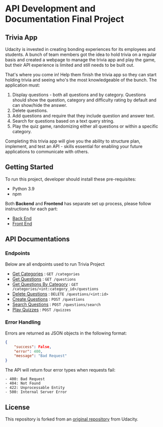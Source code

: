 # API Development and Documentation Final Project

## Trivia App

Udacity is invested in creating bonding experiences for its employees and students. A bunch of team members got the idea to hold trivia on a regular basis and created a webpage to manage the trivia app and play the game, but their API experience is limited and still needs to be built out.

That's where you come in! Help them finish the trivia app so they can start holding trivia and seeing who's the most knowledgeable of the bunch. The application must:

1. Display questions - both all questions and by category. Questions should show the question, category and difficulty rating by default and can show/hide the answer.
2. Delete questions.
3. Add questions and require that they include question and answer text.
4. Search for questions based on a text query string.
5. Play the quiz game, randomizing either all questions or within a specific category.

Completing this trivia app will give you the ability to structure plan, implement, and test an API - skills essential for enabling your future applications to communicate with others.

## Getting Started

To run this project, developer should install these pre-requisites:
- Python 3.9
- npm 

Both **Backend** and **Frontend** has separate set up process, please follow instructions for each part:
- [Back End](backend/README.md)
- [Front End](frontend/README.md)

## API Documentations
### Endpoints

Below are all endpoints used to run Trivia Project 

* [Get Categories](api_documentations/get_categories.md) : `GET /categories`
* [Get Questions](api_documentations/get_questions.md) : `GET /questions`
* [Get Questions By Category](api_documentations/get_questions_by_category.md) : `GET /categories/<int:category_id>/questions`
* [Delete Questions](api_documentations/delete_question.md) : `DELETE /questions/<int:id>`
* [Create Questions](api_documentations/create_question.md) : `POST /questions`
* [Search Questions](api_documentations/search_questions.md) : `POST /questions/search`
* [Play Quizzes](api_documentations/play_quizzes.md) : `POST /quizzes`

### Error Handling
Errors are returned as JSON objects in the following format:
```json
{
    "success": False, 
    "error": 400,
    "message": "Bad Request"
}
```

The API will return four error types when requests fail:
```
- 400: Bad Request
- 404: Not Found
- 422: Unprocessable Entity
- 500: Internal Server Error
```

## License
This repository is forked from an [original repository](https://github.com/udacity/cd0037-API-Development-and-Documentation-project) from Udacity.
